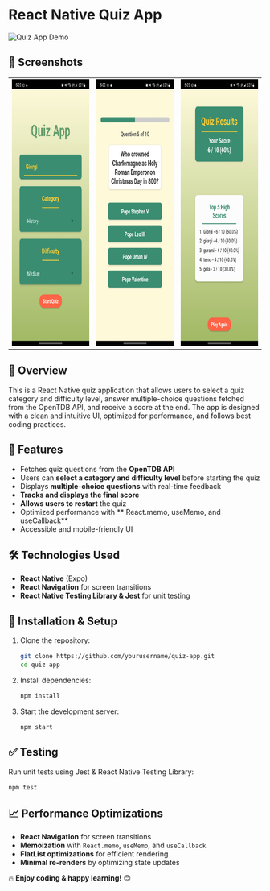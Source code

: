 # React Native Quiz App

  <img src="src/assets/demo.gif" alt="Quiz App Demo" height="530">

## 📱 Screenshots

<table>
  <tr>
    <td><img src="./src/assets/screenshot1.jpg" height="530"  alt="home screen"></td>
    <td><img src="./src/assets/screenshot2.jpg" height="530" alt="quiz screen"></td>
    <td><img src="./src/assets/screenshot3.jpg" height="530" alt="results screen"></td>
  </tr>
</table>

## 📌 Overview

This is a React Native quiz application that allows users to select a quiz category and difficulty level, answer multiple-choice questions fetched from the OpenTDB API, and receive a score at the end. The app is designed with a clean and intuitive UI, optimized for performance, and follows best coding practices.

## 🚀 Features

- Fetches quiz questions from the **OpenTDB API**
- Users can **select a category and difficulty level** before starting the quiz
- Displays **multiple-choice questions** with real-time feedback
- **Tracks and displays the final score**
- **Allows users to restart** the quiz
- Optimized performance with ** React.memo, useMemo, and useCallback**
- Accessible and mobile-friendly UI

## 🛠️ Technologies Used

- **React Native** (Expo)
- **React Navigation** for screen transitions
- **React Native Testing Library & Jest** for unit testing

## 🔧 Installation & Setup

1. Clone the repository:
   ```sh
   git clone https://github.com/yourusername/quiz-app.git
   cd quiz-app
   ```
2. Install dependencies:
   ```sh
   npm install
   ```
3. Start the development server:
   ```sh
   npm start
   ```

## ✅ Testing

Run unit tests using Jest & React Native Testing Library:

```sh
npm test
```

## 📈 Performance Optimizations

- **React Navigation** for screen transitions
- **Memoization** with `React.memo`, `useMemo`, and `useCallback`
- **FlatList optimizations** for efficient rendering
- **Minimal re-renders** by optimizing state updates

🔥 **Enjoy coding & happy learning!** 😊
